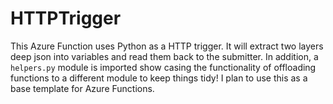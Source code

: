 # HTTPTrigger

This Azure Function uses Python as a HTTP trigger. It will extract two layers deep json into variables and read them back to the submitter. In addition, a `helpers.py` module is imported show casing the functionality of offloading functions to a different module to keep things tidy! I plan to use this as a base template for Azure Functions.